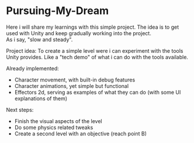 # Pursuing-My-Dream

Here i will share my learnings with this simple project. The idea is to get used with Unity and keep gradually working into the project.
<br>
As i say, "slow and steady".

Project idea:
To create a simple level were i can experiment with the tools Unity provides. Like a "tech demo" of what i can do with the tools available.

Already implemented:
- Character movement, with built-in debug features
- Character animations, yet simple but functional
- Effectors 2d, serving as examples of what they can do (with some UI explanations of them)

Next steps:
- Finish the visual aspects of the level
- Do some physics related tweaks
- Create a second level with an objective (reach point B)
